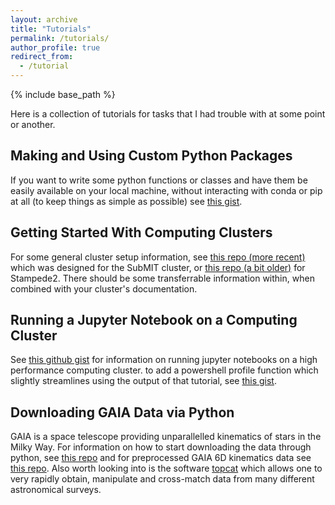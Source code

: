 ```yaml
---
layout: archive
title: "Tutorials"
permalink: /tutorials/
author_profile: true
redirect_from:
  - /tutorial
---
```


{% include base_path %}

Here is a collection of tutorials for tasks that I had trouble with at some point or another.

## Making and Using Custom Python Packages
If you want to write some python functions or classes and have them be easily available on your local machine, without interacting with conda or pip at all (to keep things as simple as possible) see [this gist](https://gist.github.com/CianMRoche/7ad0396bc4eecfaa83a42e52b090ec4f).

## Getting Started With Computing Clusters
For some general cluster setup information, see [this repo (more recent)](https://github.com/CianMRoche/subMIT-setup) which was designed for the SubMIT cluster, or [this repo (a bit older)](https://github.com/CianMRoche/stampede2Setup) for Stampede2. There should be some transferrable information within, when combined with your cluster's documentation.

## Running a Jupyter Notebook on a Computing Cluster
See [this github gist](https://gist.github.com/CianMRoche/ce176a089c06fd81d26f339f99f5af87) for information on running jupyter notebooks on a high performance computing cluster. to add a powershell profile function which slightly streamlines using the output of that tutorial, see [this gist](https://gist.github.com/CianMRoche/2360ba2a39d36d2e3ce43e8615ddc002).

## Downloading GAIA Data via Python
GAIA is a space telescope providing unparallelled kinematics of stars in the Milky Way. For information on how to start downloading the data through python, see [this repo](https://github.com/CianMRoche/Gaia-Data-Aquisition) and for preprocessed GAIA 6D kinematics data see [this repo](https://github.com/CianMRoche/GAIA-DR3-6D-Kinematics). Also worth looking into is the software [topcat](http://www.star.bris.ac.uk/~mbt/topcat/) which allows one to very rapidly obtain, manipulate and cross-match data from many different astronomical surveys.